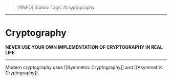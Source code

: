 > [!INFO]
> Status:
> Tags: #cryptography

----
# Cryptography
**NEVER USE YOUR OWN IMPLEMENTATION OF CRYPTOGRAPHY IN REAL LIFE**

---

Modern cryptography uses [[Symmetric Cryptography]] and [[Asymmetric Cryptography]].

